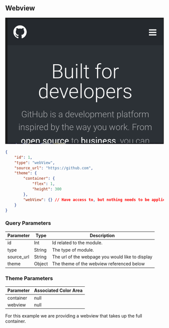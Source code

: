 ## Webview

![module](../images/webview.png)

```json
{
	"id": 1,
	"type": "webView",
	"source_url": "https://github.com",
	"theme": {
		"container": {
			"flex": 1,
			"height": 300
		},
		"webView": {} // Have access to, but nothing needs to be applied to it.
	}
}
```

### Query Parameters

Parameter | Type | Description
--------- | ------- | -----------
id | Int | Id related to the module.
type | String | The type of module.
source_url | String | The url of the webpage you would like to display
theme | Object | The theme of the webview referenced below

### Theme Parameters

Parameter | Associated Color Area
--------- | -----------
container | null
webview | null

For this example we are providing a webview that takes up the full container.
